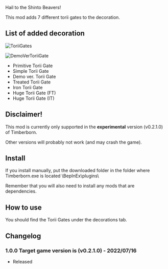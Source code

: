 Hail to the Shinto Beavers!

This mod adds 7 different torii gates to the decoration.

## List of added decoration

![ToriiGates](https://github.com/minorunara/TimberbornMods/ToriiGates/attachments/ToriiGates.png?raw=true)

![DemoVerToriiGate](https://github.com/minorunara/TimberbornMods/ToriiGates/attachments/DemoVerToriiGate.png?raw=true)

- Primitive Torii Gate
- Simple Torii Gate
- Demo ver. Torii Gate
- Treated Torii Gate
- Iron Torii Gate
- Huge Torii Gate (FT)
- Huge Torii Gate (IT)

## Disclaimer!

This mod is currently only supported in the **experimental** version (v0.2.1.0) of Timberborn.

Other versions will probably not work (and may crash the game).

## Install

If you install manually, put the downloaded folder in the folder where Timberborn.exe is located \BepInEx\plugins\

Remember that you will also need to install any mods that are dependencies.

## How to use

You should find the Torii Gates under the decorations tab.


## Changelog

### 1.0.0 Target game version is (v0.2.1.0) - 2022/07/16

- Released
